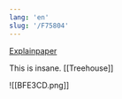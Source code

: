 ```yaml
---
lang: 'en'
slug: '/F75804'
---
```


[Explainpaper](https://www.explainpaper.com/)

This is insane. [[Treehouse]]

![[BFE3CD.png]]
